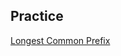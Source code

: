 ## Practice

[Longest Common Prefix](https://github.com/nghoanglong/DataStructures-Algorithms-CheatSheet/blob/master/13%20DIVIDE%20AND%20CONQUER/longest_common_prefix.py)